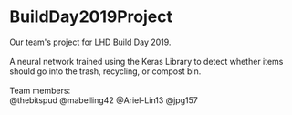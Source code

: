# BuildDay2019Project
Our team's project for LHD Build Day 2019.<br><br>
A neural network trained using the Keras Library to detect whether items should go into the trash, recycling, or compost bin.<br><br>
Team members:<br>
@thebitspud
@mabelling42
@Ariel-Lin13
@jpg157
